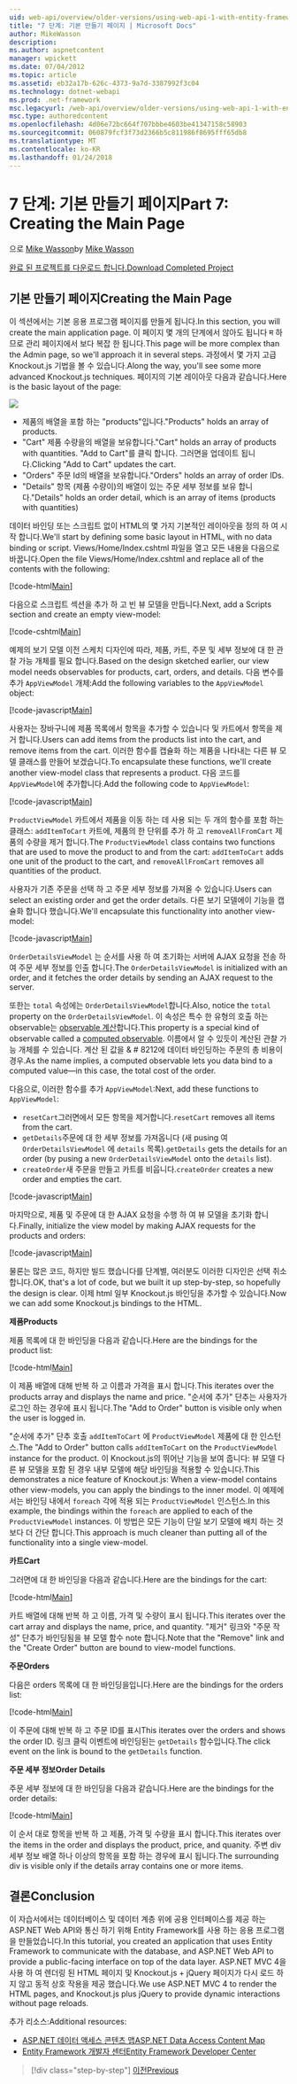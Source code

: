 ```yaml
---
uid: web-api/overview/older-versions/using-web-api-1-with-entity-framework-5/using-web-api-with-entity-framework-part-7
title: "7 단계: 기본 만들기 페이지 | Microsoft Docs"
author: MikeWasson
description: 
ms.author: aspnetcontent
manager: wpickett
ms.date: 07/04/2012
ms.topic: article
ms.assetid: eb32a17b-626c-4373-9a7d-3387992f3c04
ms.technology: dotnet-webapi
ms.prod: .net-framework
msc.legacyurl: /web-api/overview/older-versions/using-web-api-1-with-entity-framework-5/using-web-api-with-entity-framework-part-7
msc.type: authoredcontent
ms.openlocfilehash: 4d06e72bc664f707bbbe4603be41347158c58903
ms.sourcegitcommit: 060879fcf3f73d2366b5c811986f8695fff65db8
ms.translationtype: MT
ms.contentlocale: ko-KR
ms.lasthandoff: 01/24/2018
---
```

<a name="part-7-creating-the-main-page"></a><span data-ttu-id="ef01c-102">7 단계: 기본 만들기 페이지</span><span class="sxs-lookup"><span data-stu-id="ef01c-102">Part 7: Creating the Main Page</span></span>
====================
<span data-ttu-id="ef01c-103">으로 [Mike Wasson](https://github.com/MikeWasson)</span><span class="sxs-lookup"><span data-stu-id="ef01c-103">by [Mike Wasson](https://github.com/MikeWasson)</span></span>

[<span data-ttu-id="ef01c-104">완료 된 프로젝트를 다운로드 합니다.</span><span class="sxs-lookup"><span data-stu-id="ef01c-104">Download Completed Project</span></span>](http://code.msdn.microsoft.com/ASP-NET-Web-API-with-afa30545)

## <a name="creating-the-main-page"></a><span data-ttu-id="ef01c-105">기본 만들기 페이지</span><span class="sxs-lookup"><span data-stu-id="ef01c-105">Creating the Main Page</span></span>

<span data-ttu-id="ef01c-106">이 섹션에서는 기본 응용 프로그램 페이지를 만들게 됩니다.</span><span class="sxs-lookup"><span data-stu-id="ef01c-106">In this section, you will create the main application page.</span></span> <span data-ttu-id="ef01c-107">이 페이지 몇 개의 단계에서 않아도 됩니다 म 하므로 관리 페이지에서 보다 복잡 한 됩니다.</span><span class="sxs-lookup"><span data-stu-id="ef01c-107">This page will be more complex than the Admin page, so we'll approach it in several steps.</span></span> <span data-ttu-id="ef01c-108">과정에서 몇 가지 고급 Knockout.js 기법을 볼 수 있습니다.</span><span class="sxs-lookup"><span data-stu-id="ef01c-108">Along the way, you'll see some more advanced Knockout.js techniques.</span></span> <span data-ttu-id="ef01c-109">페이지의 기본 레이아웃 다음과 같습니다.</span><span class="sxs-lookup"><span data-stu-id="ef01c-109">Here is the basic layout of the page:</span></span>

![](using-web-api-with-entity-framework-part-7/_static/image1.png)

- <span data-ttu-id="ef01c-110">제품의 배열을 포함 하는 "products"입니다.</span><span class="sxs-lookup"><span data-stu-id="ef01c-110">"Products" holds an array of products.</span></span>
- <span data-ttu-id="ef01c-111">"Cart" 제품 수량을의 배열을 보유합니다.</span><span class="sxs-lookup"><span data-stu-id="ef01c-111">"Cart" holds an array of products with quantities.</span></span> <span data-ttu-id="ef01c-112">"Add to Cart"를 클릭 합니다. 그러면을 업데이트 됩니다.</span><span class="sxs-lookup"><span data-stu-id="ef01c-112">Clicking "Add to Cart" updates the cart.</span></span>
- <span data-ttu-id="ef01c-113">"Orders" 주문 Id의 배열을 보유합니다.</span><span class="sxs-lookup"><span data-stu-id="ef01c-113">"Orders" holds an array of order IDs.</span></span>
- <span data-ttu-id="ef01c-114">"Details" 항목 (제품 수량이)의 배열이 있는 주문 세부 정보를 보유 합니다.</span><span class="sxs-lookup"><span data-stu-id="ef01c-114">"Details" holds an order detail, which is an array of items (products with quantities)</span></span>

<span data-ttu-id="ef01c-115">데이터 바인딩 또는 스크립트 없이 HTML의 몇 가지 기본적인 레이아웃을 정의 하 여 시작 합니다.</span><span class="sxs-lookup"><span data-stu-id="ef01c-115">We'll start by defining some basic layout in HTML, with no data binding or script.</span></span> <span data-ttu-id="ef01c-116">Views/Home/Index.cshtml 파일을 열고 모든 내용을 다음으로 바꿉니다.</span><span class="sxs-lookup"><span data-stu-id="ef01c-116">Open the file Views/Home/Index.cshtml and replace all of the contents with the following:</span></span>

[!code-html[Main](using-web-api-with-entity-framework-part-7/samples/sample1.html)]

<span data-ttu-id="ef01c-117">다음으로 스크립트 섹션을 추가 하 고 빈 뷰 모델을 만듭니다.</span><span class="sxs-lookup"><span data-stu-id="ef01c-117">Next, add a Scripts section and create an empty view-model:</span></span>

[!code-cshtml[Main](using-web-api-with-entity-framework-part-7/samples/sample2.cshtml)]

<span data-ttu-id="ef01c-118">예제의 보기 모델 이전 스케치 디자인에 따라, 제품, 카트, 주문 및 세부 정보에 대 한 관찰 가능 개체를 필요 합니다.</span><span class="sxs-lookup"><span data-stu-id="ef01c-118">Based on the design sketched earlier, our view model needs observables for products, cart, orders, and details.</span></span> <span data-ttu-id="ef01c-119">다음 변수를 추가 `AppViewModel` 개체:</span><span class="sxs-lookup"><span data-stu-id="ef01c-119">Add the following variables to the `AppViewModel` object:</span></span>

[!code-javascript[Main](using-web-api-with-entity-framework-part-7/samples/sample3.js)]

<span data-ttu-id="ef01c-120">사용자는 장바구니에 제품 목록에서 항목을 추가할 수 있습니다 및 카트에서 항목을 제거 합니다.</span><span class="sxs-lookup"><span data-stu-id="ef01c-120">Users can add items from the products list into the cart, and remove items from the cart.</span></span> <span data-ttu-id="ef01c-121">이러한 함수를 캡슐화 하는 제품을 나타내는 다른 뷰 모델 클래스를 만들어 보겠습니다.</span><span class="sxs-lookup"><span data-stu-id="ef01c-121">To encapsulate these functions, we'll create another view-model class that represents a product.</span></span> <span data-ttu-id="ef01c-122">다음 코드를 `AppViewModel`에 추가합니다.</span><span class="sxs-lookup"><span data-stu-id="ef01c-122">Add the following code to `AppViewModel`:</span></span>

[!code-javascript[Main](using-web-api-with-entity-framework-part-7/samples/sample4.js?highlight=4)]

<span data-ttu-id="ef01c-123">`ProductViewModel` 카트에서 제품을 이동 하는 데 사용 되는 두 개의 함수를 포함 하는 클래스: `addItemToCart` 카트에, 제품의 한 단위를 추가 하 고 `removeAllFromCart` 제품의 수량을 제거 합니다.</span><span class="sxs-lookup"><span data-stu-id="ef01c-123">The `ProductViewModel` class contains two functions that are used to move the product to and from the cart: `addItemToCart` adds one unit of the product to the cart, and `removeAllFromCart` removes all quantities of the product.</span></span>

<span data-ttu-id="ef01c-124">사용자가 기존 주문을 선택 하 고 주문 세부 정보를 가져올 수 있습니다.</span><span class="sxs-lookup"><span data-stu-id="ef01c-124">Users can select an existing order and get the order details.</span></span> <span data-ttu-id="ef01c-125">다른 보기 모델에이 기능을 캡슐화 합니다 했습니다.</span><span class="sxs-lookup"><span data-stu-id="ef01c-125">We'll encapsulate this functionality into another view-model:</span></span>

[!code-javascript[Main](using-web-api-with-entity-framework-part-7/samples/sample5.js?highlight=4)]

<span data-ttu-id="ef01c-126">`OrderDetailsViewModel` 는 순서를 사용 하 여 초기화는 서버에 AJAX 요청을 전송 하 여 주문 세부 정보를 인출 합니다.</span><span class="sxs-lookup"><span data-stu-id="ef01c-126">The `OrderDetailsViewModel` is initialized with an order, and it fetches the order details by sending an AJAX request to the server.</span></span>

<span data-ttu-id="ef01c-127">또한는 `total` 속성에는 `OrderDetailsViewModel`합니다.</span><span class="sxs-lookup"><span data-stu-id="ef01c-127">Also, notice the `total` property on the `OrderDetailsViewModel`.</span></span> <span data-ttu-id="ef01c-128">이 속성은 특수 한 유형의 호출 하는 observable는 [observable 계산](http://knockoutjs.com/documentation/computedObservables.html)합니다.</span><span class="sxs-lookup"><span data-stu-id="ef01c-128">This property is a special kind of observable called a [computed observable](http://knockoutjs.com/documentation/computedObservables.html).</span></span> <span data-ttu-id="ef01c-129">이름에서 알 수 있듯이 계산된 관찰 가능 개체를 수 있습니다. 계산 된 값을 & # 8212에 데이터 바인딩하는 주문의 총 비용이 경우.</span><span class="sxs-lookup"><span data-stu-id="ef01c-129">As the name implies, a computed observable lets you data bind to a computed value&#8212;in this case, the total cost of the order.</span></span>

<span data-ttu-id="ef01c-130">다음으로, 이러한 함수를 추가 `AppViewModel`:</span><span class="sxs-lookup"><span data-stu-id="ef01c-130">Next, add these functions to `AppViewModel`:</span></span>

- <span data-ttu-id="ef01c-131">`resetCart`그러면에서 모든 항목을 제거합니다.</span><span class="sxs-lookup"><span data-stu-id="ef01c-131">`resetCart` removes all items from the cart.</span></span>
- <span data-ttu-id="ef01c-132">`getDetails`주문에 대 한 세부 정보를 가져옵니다 (새 pusing 여 `OrderDetailsViewModel` 에 `details` 목록).</span><span class="sxs-lookup"><span data-stu-id="ef01c-132">`getDetails` gets the details for an order (by pusing a new `OrderDetailsViewModel` onto the `details` list).</span></span>
- <span data-ttu-id="ef01c-133">`createOrder`새 주문을 만들고 카트를 비웁니다.</span><span class="sxs-lookup"><span data-stu-id="ef01c-133">`createOrder` creates a new order and empties the cart.</span></span>


[!code-javascript[Main](using-web-api-with-entity-framework-part-7/samples/sample6.js?highlight=4)]

<span data-ttu-id="ef01c-134">마지막으로, 제품 및 주문에 대 한 AJAX 요청을 수행 하 여 뷰 모델을 초기화 합니다.</span><span class="sxs-lookup"><span data-stu-id="ef01c-134">Finally, initialize the view model by making AJAX requests for the products and orders:</span></span>

[!code-javascript[Main](using-web-api-with-entity-framework-part-7/samples/sample7.js)]

<span data-ttu-id="ef01c-135">물론는 많은 코드, 하지만 빌드 했습니다를 단계별, 여러분도 이러한 디자인은 선택 취소 합니다.</span><span class="sxs-lookup"><span data-stu-id="ef01c-135">OK, that's a lot of code, but we built it up step-by-step, so hopefully the design is clear.</span></span> <span data-ttu-id="ef01c-136">이제 html 일부 Knockout.js 바인딩을 추가할 수 있습니다.</span><span class="sxs-lookup"><span data-stu-id="ef01c-136">Now we can add some Knockout.js bindings to the HTML.</span></span>

<span data-ttu-id="ef01c-137">**제품**</span><span class="sxs-lookup"><span data-stu-id="ef01c-137">**Products**</span></span>

<span data-ttu-id="ef01c-138">제품 목록에 대 한 바인딩을 다음과 같습니다.</span><span class="sxs-lookup"><span data-stu-id="ef01c-138">Here are the bindings for the product list:</span></span>

[!code-html[Main](using-web-api-with-entity-framework-part-7/samples/sample8.html)]

<span data-ttu-id="ef01c-139">이 제품 배열에 대해 반복 하 고 이름과 가격을 표시 합니다.</span><span class="sxs-lookup"><span data-stu-id="ef01c-139">This iterates over the products array and displays the name and price.</span></span> <span data-ttu-id="ef01c-140">"순서에 추가" 단추는 사용자가 로그인 하는 경우에 표시 됩니다.</span><span class="sxs-lookup"><span data-stu-id="ef01c-140">The "Add to Order" button is visible only when the user is logged in.</span></span>

<span data-ttu-id="ef01c-141">"순서에 추가" 단추 호출 `addItemToCart` 에 `ProductViewModel` 제품에 대 한 인스턴스.</span><span class="sxs-lookup"><span data-stu-id="ef01c-141">The "Add to Order" button calls `addItemToCart` on the `ProductViewModel` instance for the product.</span></span> <span data-ttu-id="ef01c-142">이 Knockout.js의 뛰어난 기능을 보여 줍니다: 뷰 모델 다른 뷰 모델을 포함 된 경우 내부 모델에 해당 바인딩을 적용할 수 있습니다.</span><span class="sxs-lookup"><span data-stu-id="ef01c-142">This demonstrates a nice feature of Knockout.js: When a view-model contains other view-models, you can apply the bindings to the inner model.</span></span> <span data-ttu-id="ef01c-143">이 예제에서는 바인딩 내에서 `foreach` 각에 적용 되는 `ProductViewModel` 인스턴스.</span><span class="sxs-lookup"><span data-stu-id="ef01c-143">In this example, the bindings within the `foreach` are applied to each of the `ProductViewModel` instances.</span></span> <span data-ttu-id="ef01c-144">이 방법은 모든 기능이 단일 보기 모델에 배치 하는 것 보다 더 간단 합니다.</span><span class="sxs-lookup"><span data-stu-id="ef01c-144">This approach is much cleaner than putting all of the functionality into a single view-model.</span></span>

<span data-ttu-id="ef01c-145">**카트**</span><span class="sxs-lookup"><span data-stu-id="ef01c-145">**Cart**</span></span>

<span data-ttu-id="ef01c-146">그러면에 대 한 바인딩을 다음과 같습니다.</span><span class="sxs-lookup"><span data-stu-id="ef01c-146">Here are the bindings for the cart:</span></span>

[!code-html[Main](using-web-api-with-entity-framework-part-7/samples/sample9.html)]

<span data-ttu-id="ef01c-147">카트 배열에 대해 반복 하 고 이름, 가격 및 수량이 표시 됩니다.</span><span class="sxs-lookup"><span data-stu-id="ef01c-147">This iterates over the cart array and displays the name, price, and quantity.</span></span> <span data-ttu-id="ef01c-148">"제거" 링크와 "주문 작성" 단추가 바인딩됨을 뷰 모델 함수 note 합니다.</span><span class="sxs-lookup"><span data-stu-id="ef01c-148">Note that the "Remove" link and the "Create Order" button are bound to view-model functions.</span></span>

<span data-ttu-id="ef01c-149">**주문**</span><span class="sxs-lookup"><span data-stu-id="ef01c-149">**Orders**</span></span>

<span data-ttu-id="ef01c-150">다음은 orders 목록에 대 한 바인딩을입니다.</span><span class="sxs-lookup"><span data-stu-id="ef01c-150">Here are the bindings for the orders list:</span></span>

[!code-html[Main](using-web-api-with-entity-framework-part-7/samples/sample10.html)]

<span data-ttu-id="ef01c-151">이 주문에 대해 반복 하 고 주문 ID를 표시</span><span class="sxs-lookup"><span data-stu-id="ef01c-151">This iterates over the orders and shows the order ID.</span></span> <span data-ttu-id="ef01c-152">링크 클릭 이벤트에 바인딩된는 `getDetails` 함수입니다.</span><span class="sxs-lookup"><span data-stu-id="ef01c-152">The click event on the link is bound to the `getDetails` function.</span></span>

<span data-ttu-id="ef01c-153">**주문 세부 정보**</span><span class="sxs-lookup"><span data-stu-id="ef01c-153">**Order Details**</span></span>

<span data-ttu-id="ef01c-154">주문 세부 정보에 대 한 바인딩을 다음과 같습니다.</span><span class="sxs-lookup"><span data-stu-id="ef01c-154">Here are the bindings for the order details:</span></span>

[!code-html[Main](using-web-api-with-entity-framework-part-7/samples/sample11.html)]

<span data-ttu-id="ef01c-155">이 순서 대로 항목을 반복 하 고 제품, 가격 및 수량을 표시 합니다.</span><span class="sxs-lookup"><span data-stu-id="ef01c-155">This iterates over the items in the order and displays the product, price, and quanity.</span></span> <span data-ttu-id="ef01c-156">주변 div 세부 정보 배열 하나 이상의 항목을 포함 하는 경우에 표시 됩니다.</span><span class="sxs-lookup"><span data-stu-id="ef01c-156">The surrounding div is visible only if the details array contains one or more items.</span></span>

## <a name="conclusion"></a><span data-ttu-id="ef01c-157">결론</span><span class="sxs-lookup"><span data-stu-id="ef01c-157">Conclusion</span></span>

<span data-ttu-id="ef01c-158">이 자습서에서는 데이터베이스 및 데이터 계층 위에 공용 인터페이스를 제공 하는 ASP.NET Web API와 통신 하기 위해 Entity Framework를 사용 하는 응용 프로그램을 만들었습니다.</span><span class="sxs-lookup"><span data-stu-id="ef01c-158">In this tutorial, you created an application that uses Entity Framework to communicate with the database, and ASP.NET Web API to provide a public-facing interface on top of the data layer.</span></span> <span data-ttu-id="ef01c-159">ASP.NET MVC 4을 사용 하 여 렌더링 된 HTML 페이지 및 Knockout.js + jQuery 페이지가 다시 로드 하지 않고 동적 상호 작용을 제공 했습니다.</span><span class="sxs-lookup"><span data-stu-id="ef01c-159">We use ASP.NET MVC 4 to render the HTML pages, and Knockout.js plus jQuery to provide dynamic interactions without page reloads.</span></span>

<span data-ttu-id="ef01c-160">추가 리소스:</span><span class="sxs-lookup"><span data-stu-id="ef01c-160">Additional resources:</span></span>

- [<span data-ttu-id="ef01c-161">ASP.NET 데이터 액세스 콘텐츠 맵</span><span class="sxs-lookup"><span data-stu-id="ef01c-161">ASP.NET Data Access Content Map</span></span>](https://msdn.microsoft.com/library/6759sth4.aspx)
- [<span data-ttu-id="ef01c-162">Entity Framework 개발자 센터</span><span class="sxs-lookup"><span data-stu-id="ef01c-162">Entity Framework Developer Center</span></span>](https://msdn.microsoft.com/data/ef)

>[!div class="step-by-step"]
[<span data-ttu-id="ef01c-163">이전</span><span class="sxs-lookup"><span data-stu-id="ef01c-163">Previous</span></span>](using-web-api-with-entity-framework-part-6.md)
